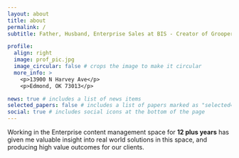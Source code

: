 ```yaml
---
layout: about
title: about
permalink: /
subtitle: Father, Husband, Enterprise Sales at BIS - Creator of Grooper.

profile:
  align: right
  image: prof_pic.jpg
  image_circular: false # crops the image to make it circular
  more_info: >
    <p>13900 N Harvey Ave</p>
    <p>Edmond, OK 73013</p>

news: true # includes a list of news items
selected_papers: false # includes a list of papers marked as "selected={true}"
social: true # includes social icons at the bottom of the page
---
```


Working in the Enterprise content management space for **12 plus years** has given me valuable insight into real world solutions in this space, and producing high value outcomes for our clients.
